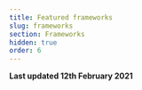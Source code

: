 ```yaml
---
title: Featured frameworks
slug: frameworks
section: Frameworks
hidden: true
order: 6
---
```


**Last updated 12th February 2021**

